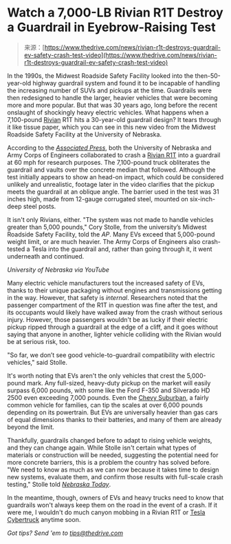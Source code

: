 <!--yml
category: 未分类
date: 2024-05-27 14:29:15
-->

# Watch a 7,000-LB Rivian R1T Destroy a Guardrail in Eyebrow-Raising Test

> 来源：[https://www.thedrive.com/news/rivian-r1t-destroys-guardrail-ev-safety-crash-test-video](https://www.thedrive.com/news/rivian-r1t-destroys-guardrail-ev-safety-crash-test-video)

In the 1990s, the Midwest Roadside Safety Facility looked into the then-50-year-old highway guardrail system and found it to be incapable of handling the increasing number of SUVs and pickups at the time. Guardrails were then redesigned to handle the larger, heavier vehicles that were becoming more and more popular. But that was 30 years ago, long before the recent onslaught of shockingly heavy electric vehicles. What happens when a 7,100-pound [Rivian](https://www.thedrive.com/category/rivian-news) R1T hits a 30-year-old guardrail design? It tears through it like tissue paper, which you can see in this new video from the Midwest Roadside Safety Facility at the University of Nebraska.

According to the *[Associated Press](https://apnews.com/article/electric-vehicles-crash-test-guardrails-nebraska-3ec299a7ad87d0f63a6dd9357f663fce)*, both the University of Nebraska and Army Corps of Engineers collaborated to crash a [Rivian R1T](https://www.thedrive.com/new-cars/2022-rivian-r1t-electric-pickup-review-features-price-competitors-info) into a guardrail at 60 mph for research purposes. The 7,100-pound truck obliterates the guardrail and vaults over the concrete median that followed. Although the test initially appears to show an head-on impact, which could be considered unlikely and unrealistic, footage later in the video clarifies that the pickup meets the guardrail at an oblique angle. The barrier used in the test was 31 inches high, made from 12-gauge corrugated steel, mounted on six-inch-deep steel posts.

It isn't only Rivians, either. "The system was not made to handle vehicles greater than 5,000 pounds," Cory Stolle, from the university’s Midwest Roadside Safety Facility, told the *AP*. Many EVs exceed that 5,000-pound weight limit, or are much heavier. The Army Corps of Engineers also crash-tested a Tesla into the guardrail and, rather than going through it, it went underneath and continued.

*University of Nebraska via YouTube*

Many electric vehicle manufacturers tout the increased safety of EVs, thanks to their unique packaging without engines and transmissions getting in the way. However, that safety is *internal*. Researchers noted that the passenger compartment of the R1T in question was fine after the test, and its occupants would likely have walked away from the crash without serious injury. However, those passengers wouldn't be as lucky if their electric pickup ripped through a guardrail at the edge of a cliff, and it goes without saying that anyone in another, lighter vehicle colliding with the Rivian would be at serious risk, too.

"So far, we don’t see good vehicle-to-guardrail compatibility with electric vehicles," said Stolle.

It's worth noting that EVs aren't the only vehicles that crest the 5,000-pound mark. Any full-sized, heavy-duty pickup on the market will easily surpass 6,000 pounds, with some like the Ford F-350 and Silverado HD 2500 even exceeding 7,000 pounds. Even the [Chevy Suburban](https://www.thedrive.com/new-cars/2022-chevy-suburban-review-a-simple-beast-with-a-simple-mission), a fairly common vehicle for families, can tip the scales at over 6,000 pounds depending on its powertrain. But EVs are universally heavier than gas cars of equal dimensions thanks to their batteries, and many of them are already beyond the limit.

Thankfully, guardrails changed before to adapt to rising vehicle weights, and they can change again. While Stolle isn't certain what types of materials or construction will be needed, suggesting the potential need for more concrete barriers, this is a problem the country has solved before. "We need to know as much as we can now because it takes time to design new systems, evaluate them, and confirm those results with full-scale crash testing," Stolle told *[Nebraska Today](https://news.unl.edu/newsrooms/today/article/nebraska-experts-weigh-highway-safety-and-electric-vehicles/)*.

In the meantime, though, owners of EVs and heavy trucks need to know that guardrails won't always keep them on the road in the event of a crash. If it were me, I wouldn't do much canyon mobbing in a Rivian R1T or [Tesla Cybertruck](https://www.thedrive.com/news/tesla-cybertruck-owner-gets-coming-soon-message-when-trying-to-lock-diff) anytime soon.

*Got tips? Send 'em to tips@thedrive.com*
